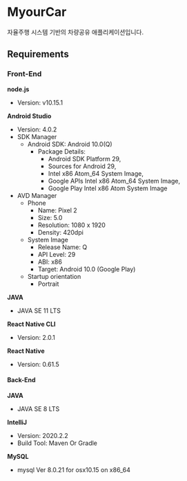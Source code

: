 # MyourCar
자율주행 시스템 기반의 차량공유 애플리케이션입니다.

## Requirements

### Front-End

**node.js**
* Version: v10.15.1

**Android Studio**
* Version: 4.0.2
* SDK Manager
  * Android SDK: Android 10.0(Q)
    * Package Details: 
      * Android SDK Platform 29,
      * Sources for Android 29,
      * Intel x86 Atom_64 System Image,
      * Google APIs Intel x86 Atom_64 System Image,
      * Google Play Intel x86 Atom System Image
* AVD Manager
  * Phone
    * Name: Pixel 2
    * Size: 5.0
    * Resolution: 1080 x 1920
    * Density: 420dpi
  * System Image
    * Release Name: Q
    * API Level: 29 
    * ABI: x86
    * Target: Android 10.0 (Google Play)
  * Startup orientation
    * Portrait

**JAVA**
* JAVA SE 11 LTS

**React Native CLI**
* Version: 2.0.1

**React Native**
* Version: 0.61.5



#### Back-End

**JAVA**
* JAVA SE 8 LTS

**IntelliJ**
* Version: 2020.2.2
* Build Tool: Maven Or Gradle

**MySQL**
* mysql  Ver 8.0.21 for osx10.15 on x86_64
